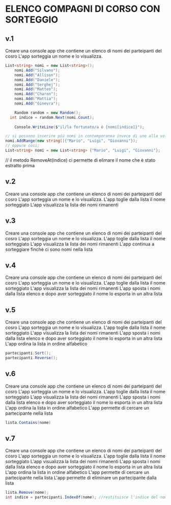 # ELENCO COMPAGNI DI CORSO CON SORTEGGIO

## v.1
Creare una console app che contiene un elenco di nomi dei parteipanti del cosro
L'app sorteggia un nome e lo visualizza.

```csharp
List<string> nomi = new List<string>();
    nomi.Add("Silvano");
    nomi.Add("Allison");
    nomi.Add("Daniele");
    nomi.Add("Serghej");
    nomi.Add("Matteo");
    nomi.Add("Charon");
    nomi.Add("Mattia");
    nomi.Add("Ginevra");

    Random random = new Random();
  int indice = random.Next(nomi.Count);
  
    Console.WriteLine($"il/la fortunato/a è {nomi[indice]}");
```
```csharp
// si possono inserire più nomi in contemporanea invece di uno alla volta cosi:
nomi.AddRange(new string[]{"Mario", "Luigi", "Giovanni"});
// oppure cosi;
List<string> nomi = new List<string> {"Mario", "Luigi", "Giovanni"};
```
// il metodo RemoveAt(indice) ci permette di elimare il nome che è stato estratto prima

## v.2
Creare una console app che contiene un elenco di nomi dei parteipanti del cosro
L'app sorteggia un nome e lo visualizza.
L'app toglie dalla lista il nome sorteggiato
L'app visualizza la lista dei nomi rimanenti

## v.3
Creare una console app che contiene un elenco di nomi dei parteipanti del cosro
L'app sorteggia un nome e lo visualizza.
L'app toglie dalla lista il nome sorteggiato
L'app visualizza la lista dei nomi rimanenti
L'app continua a sorteggiare finchè ci sono nomi nella lista

## v.4
Creare una console app che contiene un elenco di nomi dei parteipanti del cosro
L'app sorteggia un nome e lo visualizza.
L'app toglie dalla lista il nome sorteggiato
L'app visualizza la lista dei nomi rimanenti
L'app sposta i nomi dalla lista elenco e dopo aver sorteggiato il nome lo esporta in un altra lista

## v.5
Creare una console app che contiene un elenco di nomi dei parteipanti del cosro
L'app sorteggia un nome e lo visualizza.
L'app toglie dalla lista il nome sorteggiato
L'app visualizza la lista dei nomi rimanenti
L'app sposta i nomi dalla lista elenco e dopo aver sorteggiato il nome lo esporta in un altra lista
L'app ordina la lista in ordine alfabetico

```csharp
partecipanti.Sort();
partecipanti.Reverse(); 
```
## v.6
Creare una console app che contiene un elenco di nomi dei parteipanti del cosro
L'app sorteggia un nome e lo visualizza.
L'app toglie dalla lista il nome sorteggiato
L'app visualizza la lista dei nomi rimanenti
L'app sposta i nomi dalla lista elenco e dopo aver sorteggiato il nome lo esporta in un altra lista
L'app ordina la lista in ordine alfabetico
L'app permette di cercare un partecipante nella lista

```csharp
lista.Contains(nome)
```
## v.7
Creare una console app che contiene un elenco di nomi dei parteipanti del cosro
L'app sorteggia un nome e lo visualizza.
L'app toglie dalla lista il nome sorteggiato
L'app visualizza la lista dei nomi rimanenti
L'app sposta i nomi dalla lista elenco e dopo aver sorteggiato il nome lo esporta in un altra lista
L'app ordina la lista in ordine alfabetico
L'app permette di cercare un partecipante nella lista
L'app permette di eliminare un partecipante dalla lista

```csharp
lista.Remove(nome);
int indice = partecipanti.IndexOf(nome); //restituisce l'indice del nome nella lista
```